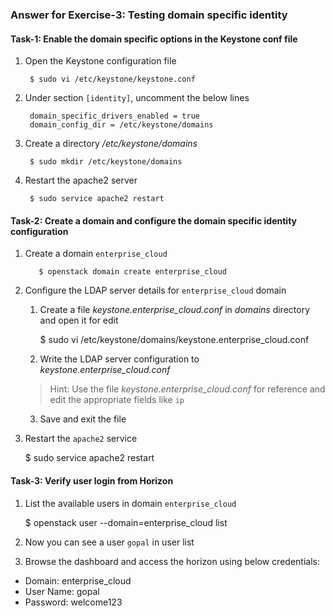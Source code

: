 ### Answer for Exercise-3: Testing domain specific identity

#### Task-1: Enable the domain specific options in the Keystone conf file
1. Open the Keystone configuration file

        $ sudo vi /etc/keystone/keystone.conf
2. Under section `[identity]`, uncomment the below lines

        domain_specific_drivers_enabled = true
        domain_config_dir = /etc/keystone/domains
3. Create a directory _/etc/keystone/domains_

        $ sudo mkdir /etc/keystone/domains
4. Restart the apache2 server 

        $ sudo service apache2 restart

#### Task-2: Create a domain and configure the domain specific identity configuration
1. Create a domain `enterprise_cloud`

          $ openstack domain create enterprise_cloud

2. Configure the LDAP server details for `enterprise_cloud` domain
    1. Create a file _keystone.enterprise_cloud.conf_ in _domains_ directory and open it for edit
    
          $ sudo vi /etc/keystone/domains/keystone.enterprise_cloud.conf
    
    2. Write the LDAP server configuration to _keystone.enterprise_cloud.conf_
      > Hint: Use the file _keystone.enterprise_cloud.conf_ for reference and edit the
      appropriate fields like `ip`
    3. Save and exit the file

3. Restart the `apache2` service

      $ sudo service apache2 restart

#### Task-3: Verify user login from Horizon

1. List the available users in domain `enterprise_cloud`

      $ openstack user --domain=enterprise_cloud list
      
2. Now you can see a user `gopal` in user list
3. Browse the dashboard and access the horizon using below credentials:

  * Domain: enterprise_cloud
  * User Name: gopal
  * Password: welcome123
